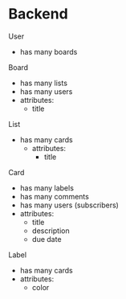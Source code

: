 # Backend

User

- has many boards

Board

- has many lists
- has many users
- attributes:
  - title

List

- has many cards
  - attributes:
    - title

Card

- has many labels
- has many comments
- has many users (subscribers)
- attributes:
  - title
  - description
  - due date

Label

- has many cards
- attributes:
  - color
